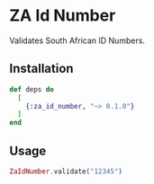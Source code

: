 # ZA Id Number 

Validates South African ID Numbers.

## Installation

```elixir
def deps do
  [
    {:za_id_number, "~> 0.1.0"}
  ]
end
```

## Usage

```elixir
ZaIdNumber.validate("12345")
```
